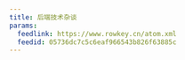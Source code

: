 ```yaml
---
title: 后端技术杂谈
params:
  feedlink: https://www.rowkey.cn/atom.xml
  feedid: 05736dc7c5c6eaf966543b826f63885c
---
```

